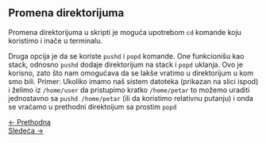 <link rel="stylesheet" href="/UNIX-beginner-course/assets/css/custom.css">

## Promena direktorijuma
Promena direktorijuma u skripti je moguća upotrebom `cd` komande koju koristimo i inače u terminalu.

Druga opcija je da se koriste `pushd` i `popd` komande. One funkcionišu kao stack, odnosno `pushd` dodaje direktorijum na stack i `popd` uklanja. Ovo je korisno, zato što nam omogućava da se lakše vratimo u direktorijum u kom smo bili.
Primer: Ukoliko imamo naš sistem datoteka (prikazan na slici ispod) i želimo iz `/home/user` da pristupimo kratko `/home/petar` to možemo uraditi jednostavno sa `pushd /home/petar` (ili da koristimo relativnu putanju) i onda se vraćamo u prethodni direktoijum sa prostim `popd`


<div class="nav-buttons-wrapper">
  <div class="nav-left">
    <a href="6_3-hello_world.html" class="button-nav">← Prethodna</a>
  </div>
  <div class="nav-right">
    <a href="6_5-parametri.html" class="button-nav">Sledeća →</a>
  </div>
</div>